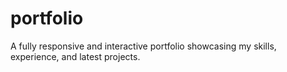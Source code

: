 # portfolio
 A fully responsive and interactive portfolio showcasing my skills, experience, and latest projects.
